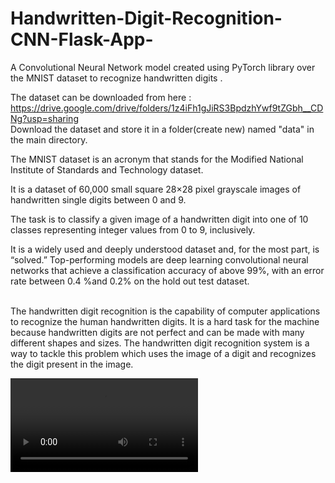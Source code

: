 # Handwritten-Digit-Recognition-CNN-Flask-App-
A Convolutional Neural Network model created using PyTorch library over the MNIST dataset to recognize handwritten digits . <br />

The dataset can be downloaded from here : <br />
https://drive.google.com/drive/folders/1z4iFh1gJiRS3BpdzhYwf9tZGbh__CDNg?usp=sharing <br />
Download the dataset and store it in a folder(create new) named "data" in the main directory.
<br />

The MNIST dataset is an acronym that stands for the Modified National Institute of Standards and Technology dataset.

It is a dataset of 60,000 small square 28×28 pixel grayscale images of handwritten single digits between 0 and 9.

The task is to classify a given image of a handwritten digit into one of 10 classes representing integer values from 0 to 9, inclusively.

It is a widely used and deeply understood dataset and, for the most part, is “solved.” Top-performing models are deep learning convolutional neural networks that achieve a classification accuracy of above 99%, with an error rate between 0.4 %and 0.2% on the hold out test dataset. <br />
<br />

The handwritten digit recognition is the capability of computer
applications to recognize the human handwritten digits. It is a
hard task for the machine because handwritten digits are not
perfect and can be made with many different shapes and sizes.
The handwritten digit recognition system is a way to tackle this
problem which uses the image of a digit and recognizes the
digit present in the image.

![Demo of this project](digit.mp4)


